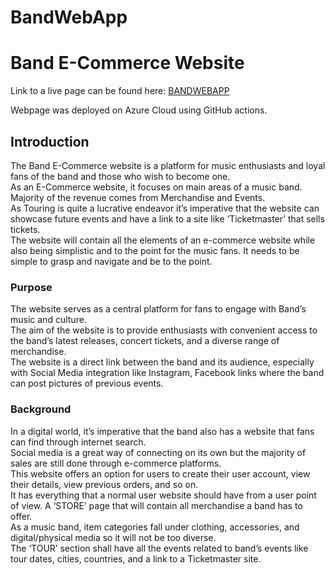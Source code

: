 # BandWebApp

# Band E-Commerce Website

Link to a live page can be found here: [BANDWEBAPP]([URL](https://bandwebapp.azurewebsites.net))

Webpage was deployed on Azure Cloud using GitHub actions.

## Introduction

The Band E-Commerce website is a platform for music enthusiasts and loyal fans of the band and those who wish to become one.  
As an E-Commerce website, it focuses on main areas of a music band. Majority of the revenue comes from Merchandise and Events.  
As Touring is quite a lucrative endeavor it’s imperative that the website can showcase future events and have a link to a site like ‘Ticketmaster’ that sells tickets.  
The website will contain all the elements of an e-commerce website while also being simplistic and to the point for the music fans. It needs to be simple to grasp and navigate and be to the point.

### Purpose

The website serves as a central platform for fans to engage with Band’s music and culture.  
The aim of the website is to provide enthusiasts with convenient access to the band’s latest releases, concert tickets, and a diverse range of merchandise.  
The website is a direct link between the band and its audience, especially with Social Media integration like Instagram, Facebook links where the band can post pictures of previous events.

### Background

In a digital world, it’s imperative that the band also has a website that fans can find through internet search.  
Social media is a great way of connecting on its own but the majority of sales are still done through e-commerce platforms.  
This website offers an option for users to create their user account, view their details, view previous orders, and so on.  
It has everything that a normal user website should have from a user point of view. A ‘STORE’ page that will contain all merchandise a band has to offer.  
As a music band, item categories fall under clothing, accessories, and digital/physical media so it will not be too diverse.  
The ‘TOUR’ section shall have all the events related to band’s events like tour dates, cities, countries, and a link to a Ticketmaster site.
